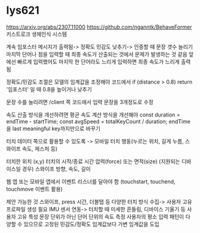 # lys621
https://arxiv.org/abs/2307.11000
https://github.com/nganntk/BehaveFormer
키스트로크 생체인식 시스템

계속 임포스터 메시지가 출력됨-> 정확도 민감도 낮추기-> 인증할 때 문장 갯수 늘리기
마지막 단어나 점을 입력할 때 최종 속도가 산출되는 것에서 문제가 발생하는 것 같음
앞에선 빠르게 입력했어도 마지막 한 단어라도 느리게 입력하면 최종 속도가 느리게 출력됨

정확도/민감도 조절은 모델의 임계값을 조정해야
코드에서 if (distance > 0.8) return '임포스터' 일 때 0.8을 높이거나 낮추기

문장 수를 늘리려면 /client 쪽 코드에서 입력 문장을 3개정도로 수정

속도 산출 방식을 개선하려면 평균 속도 계산 방식을 개선해야
const duration = endTime - startTime;
const avgSpeed = totalKeyCount / duration;
endTime을 last meaningful key까지만으로 바꾸기

터치 데이터 쪽으로 활용할 수 있도록
-> 모바일 터치 행동(누르는 위치, 길게 누름, 스와이프 속도, 제스처 등)

터치한 위치 (x,y)
터치의 시작/종료 시간
압력(force) 또는 면적(size) (지원되는 디바이스일 경우)
스와이프 방향, 속도, 길이

웹 앱 또는 모바일 앱에서 이벤트 리스너를 달아야 함
(touchstart, touchend, touchmove 이벤트 활용)

제안 가능한 것
스와이프, press 시간, 더블탭 등 다양한 터치 방식 수집-> 사용자 고유 프로파일 생성 필요
IMU 센서 연동-> 터치할 때 미세한 흔들림, 디바이스 기울기 등 사용자 고유 특성
문장 단위가 아닌 단어 단위의 속도 측정
사용자의 평소 입력 패턴이 다양할 수 있으므로 고정된 민감도/정확도 임계값보다 가변 임계값을 도입
